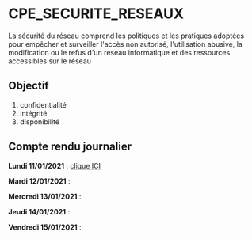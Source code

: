 # CPE_SECURITE_RESEAUX

La sécurité du réseau comprend les politiques et les pratiques adoptées pour empêcher et surveiller l'accès non autorisé, l'utilisation abusive, la modification ou le refus d'un réseau informatique et des ressources accessibles sur le réseau


## Objectif
1. confidentialité
2. intégrité
3. disponibilité


## Compte rendu journalier

**Lundi 11/01/2021** : [clique ICI]()


**Mardi 12/01/2021** :


**Mercredi 13/01/2021** :


**Jeudi 14/01/2021** :


**Vendredi 15/01/2021** :